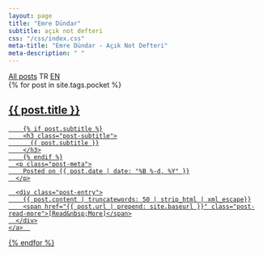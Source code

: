 ```yaml
---
layout: page
title: "Emre Dündar"
subtitle: açık not defteri
css: "/css/index.css"
meta-title: "Emre Dündar - Açık Not Defteri"
meta-description: " "
---
```


<div class="list-filters">
  <a href="/" class="list-filter">All posts</a>
  <span class="list-filter filter-selected">TR</span>
  <a href="/en" class="list-filter">EN</a>
</div>

<div class="posts-list">
  {% for post in site.tags.pocket %}
  <article>
    <a class="post-preview" href="{{ post.url | prepend: site.baseurl }}">
	    <h2 class="post-title">{{ post.title }}</h2>
	
	    {% if post.subtitle %}
	    <h3 class="post-subtitle">
	      {{ post.subtitle }}
	    </h3>
	    {% endif %}
      <p class="post-meta">
        Posted on {{ post.date | date: "%B %-d, %Y" }}
      </p>

      <div class="post-entry">
        {{ post.content | truncatewords: 50 | strip_html | xml_escape}}
        <span href="{{ post.url | prepend: site.baseurl }}" class="post-read-more">[Read&nbsp;More]</span>
      </div>
    </a>  
   </article>
  {% endfor %}
</div>

